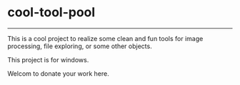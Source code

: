 # cool-tool-pool
---------------------------
This is a cool project to realize some clean and fun tools for image processing, file exploring, or some other objects.

This project is for windows.

Welcom to donate your work here.

